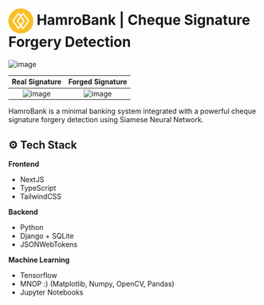 <h1><img align="center" src='frontend/public/hamrobanklogo.png' height='50' alt='logo' />   HamroBank | Cheque Signature Forgery Detection</h1>

<img width="1470" alt="image" src="https://github.com/SamipPoudel58/HamroBank/assets/59493809/2ef0c5e0-12a7-4b90-be09-701f3eaac53f">

Real Signature             |  Forged Signature
:-------------------------:|:-------------------------:
<img width="1470" alt="image" src="https://github.com/SamipPoudel58/HamroBank/assets/59493809/7de215c5-4077-49c3-90c9-1d379c61a7b8"> | <img width="1470" alt="image" src="https://github.com/SamipPoudel58/HamroBank/assets/59493809/fc926d5f-d1c0-4df4-b11b-138ed8eb6a49">






HamroBank is a minimal banking system integrated with a powerful cheque signature forgery detection using Siamese Neural Network.

## ⚙️ Tech Stack

**Frontend**

- NextJS
- TypeScript
- TailwindCSS

**Backend**

- Python
- Django + SQLite
- JSONWebTokens

**Machine Learning**

- Tensorflow
- MNOP :) (Matplotlib, Numpy, OpenCV, Pandas)
- Jupyter Notebooks
